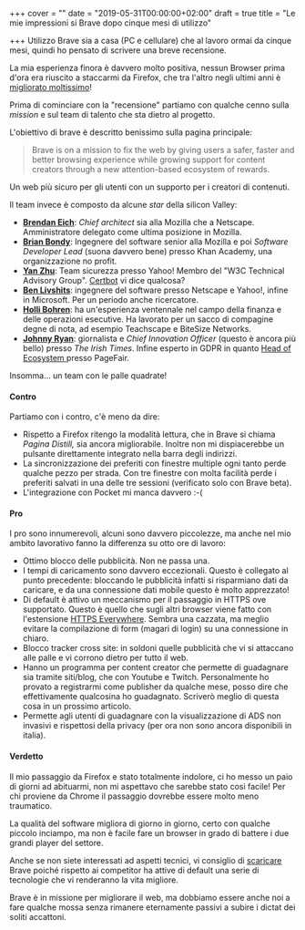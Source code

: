 +++
cover = ""
date = "2019-05-31T00:00:00+02:00"
draft = true
title = "Le mie impressioni si Brave dopo cinque mesi di utilizzo"

+++
Utilizzo Brave sia a casa (PC e cellulare) che al lavoro ormai da cinque mesi, quindi ho pensato di scrivere una breve recensione.

La mia esperienza finora è davvero molto positiva, nessun Browser prima d'ora era riuscito a staccarmi da Firefox, che tra l'altro negli ultimi anni è [migliorato moltissimo](https://www.punto-informatico.it/firefox-48-finalmente-electrolysis/ "miglioramento firefox")!

Prima di cominciare con la "recensione" partiamo con qualche cenno sulla _mission_ e sul team di talento che sta dietro al progetto.

L'obiettivo di brave è descritto benissimo sulla pagina principale:

> Brave is on a mission to fix the web by giving users a safer, faster and better browsing experience while growing support for content creators through a new attention-based ecosystem of rewards.

Un web più sicuro per gli utenti con un supporto per i creatori di contenuti. 

Il team invece è composto da alcune _star_ della silicon Valley:

* [**Brendan Eich**](https://www.linkedin.com/in/brendaneich/): _Chief architect_ sia alla Mozilla che a Netscape. Amministratore delegato come ultima posizione in Mozilla.
* [**Brian Bondy**](https://www.linkedin.com/in/bbondy/): Ingegnere del software senior alla Mozilla e poi _Software Developer Lead_ (suona davvero bene) presso Khan Academy, una organizzazione no profit.​
* [**Yan Zhu**](https://lists.linkedin.com/2016/next-wave-top-professionals-35-and-under-20161011/software/yan-zhu): Team sicurezza presso Yahoo! Membro del "W3C Technical Advisory Group". [Certbot](https://certbot.eff.org/ "certbot") vi dice qualcosa?
* [**Ben Livshits**](https://www.linkedin.com/in/ben-livshits/): ingegnere del software presso Netscape e Yahoo!, infine in Microsoft. Per un periodo anche ricercatore.
* [**Holli Bohren**](https://www.linkedin.com/in/holli-bohren-91386b/): ha un'esperienza ventennale nel campo della finanza e delle operazioni esecutive. Ha lavorato per un sacco di compagine degne di nota, ad esempio Teachscape e BiteSize Networks.
* [**Johnny Ryan**](https://www.linkedin.com/in/johnnyryan1/): giornalista e  _Chief Innovation Officer_ (questo è ancora più bello) presso _The Irish Times_. Infine esperto in GDPR in quanto [Head of Ecosystem ](https://www.forbes.com/sites/samantharadocchia/2019/01/10/chief-ecosystem-officer-the-new-role-every-blockchain-company-needs/#7d7e185627ce "Chief Ecosystem")presso PageFair.  

Insomma... un team con le palle quadrate!

#### Contro

Partiamo con i contro, c'è meno da dire:

* Rispetto a Firefox ritengo la modalità lettura, che in Brave si chiama _Pagina Distill,_ sia ancora migliorabile. Inoltre non mi dispiacerebbe un pulsante direttamente integrato nella barra degli indirizzi.
* La sincronizzazione dei preferiti con finestre multiple ogni tanto perde qualche pezzo per strada. Con tre finestre con molta facilità perde i preferiti salvati in una delle tre sessioni (verificato solo con Brave beta).
* L'integrazione con Pocket mi manca davvero :-(

#### Pro

I pro sono innumerevoli, alcuni sono davvero piccolezze, ma anche nel mio ambito lavorativo fanno la differenza su otto ore di lavoro:

* Ottimo blocco delle pubblicità. Non ne passa una.
* I tempi di caricamento sono davvero eccezionali. Questo è collegato al punto precedente: bloccando le pubblicità infatti si risparmiano dati da caricare, e da una connessione dati mobile questo è molto apprezzato!
* Di default è attivo un meccanismo per il passaggio in HTTPS ove supportato. Questo è quello che sugli altri browser viene fatto con l'estensione [HTTPS Everywhere](https://www.eff.org/https-everywhere). Sembra una cazzata, ma meglio evitare la compilazione di form (magari di login) su una connessione in chiaro.
* Blocco tracker cross site: in soldoni quelle pubblicità che vi si attaccano alle palle e vi corrono dietro per tutto il web.
* Hanno un programma per content creator che permette di guadagnare sia tramite siti/blog, che con Youtube e Twitch. Personalmente ho provato a registrarmi come publisher da qualche mese, posso dire che effettivamente qualcosina ho guadagnato. Scriverò meglio di questa cosa in un prossimo articolo.
* Permette agli utenti di guadagnare con la visualizzazione di ADS non invasivi e rispettosi della privacy (per ora non sono ancora disponibili in italia).

#### Verdetto

Il mio passaggio da Firefox e stato totalmente indolore, ci ho messo un paio di giorni ad abituarmi, non mi aspettavo che sarebbe stato così facile! Per chi proviene da Chrome  il passaggio dovrebbe essere molto meno traumatico.

La qualità del software migliora di giorno in giorno, certo con qualche piccolo inciampo, ma non è facile fare un browser in grado di battere i due grandi player del settore.

Anche se non siete interessati ad aspetti tecnici, vi consiglio di [scaricare](https://www.hypertesto.me/images/brave_referal.png "scaricare brave") Brave poiché rispetto ai competitor ha attive di default una serie di tecnologie che vi renderanno la vita migliore. 

Brave è in missione per migliorare il web, ma dobbiamo essere anche noi a fare qualche mossa senza rimanere eternamente passivi a subire i dictat dei soliti accattoni.
